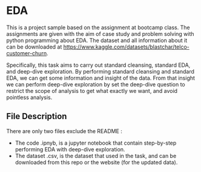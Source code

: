 # EDA
This is a project sample based on the assignment at bootcamp class. The assignments are given with the aim of case study and problem solving with python programming about EDA. The dataset and all information about it can be downloaded at https://www.kaggle.com/datasets/blastchar/telco-customer-churn.

Specifically, this task aims to carry out standard cleansing, standard EDA, and deep-dive exploration. By performing standard cleansing and standard EDA, we can get some information and insight of the data. From that insight we can perform deep-dive exploration by set the deep-dive question to restrict the scope of analysis to get what exactly we want, and avoid pointless analysis. 

## File Description
There are only two files exclude the README :
- The code .ipnyb, is a jupyter notebook that contain step-by-step performing EDA with deep-dive exploration.
- The dataset .csv, is the dataset that used in the task, and can be downloaded from this repo or the website (for the updated data).
